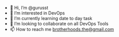 - 👋 Hi, I’m @gurusst
- 👀 I’m interested in DevOps
- 🌱 I’m currently learning date to day task
- 💞️ I’m looking to collaborate on all DevOps Tools
- 📫 How to reach me brotherhoods.the@gmail.com

<!---
gurusst/gurusst is a ✨ special ✨ repository because its `README.md` (this file) appears on your GitHub profile.
You can click the Preview link to take a look at your changes.
--->
